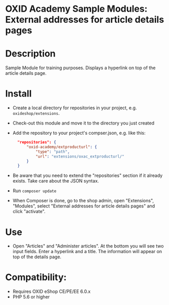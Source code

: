 OXID Academy Sample Modules: External addresses for article details pages
=========================================================================

# Description

Sample Module for training purposes.
Displays a hyperlink on top of the article details page.

# Install

* Create a local directory for repositories in your project, e.g. `oxideshop/extensions`.
* Check-out this module and move it to the directory you just created
* Add the repository to your project's compser.json, e.g. like this:

  ```json
    "repositories": {
        "oxid-academy/extproducturl": {
            "type": "path",
            "url": "extensions/oxac_extproducturl/"
        }
    }
  ```    

* Be aware that you need to extend the "repositories" section if it already exists. Take care about the JSON syntax.
* Run `composer update`
* When Composer is done, go to the shop admin, open "Extensions", "Modules", select "External addresses for article details pages" and click "activate".

# Use

* Open "Articles" and "Administer articles". At the bottom you will see two input fields. Enter a hyperlink and a title. The information will appear on top of the details page.

# Compatibility:

* Requires OXID eShop CE/PE/EE 6.0.x
* PHP 5.6 or higher
